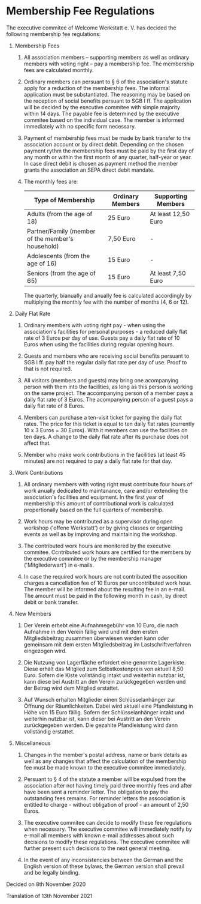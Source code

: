 # Membership Fee Regulations

The executive commitee of Welcome Werkstatt e. V. has decided the following membership fee regulations:

1. Membership Fees
    1. All association members – supporting members as well as ordinary members with voting right – pay a membership fee. The membership fees are calculated monthly.

    2. Ordinary members can persuant to § 6 of the association's statute apply for a reduction of the membership fees. The informal application must be substantiated. The reasoning may be based on the reception of social benefits persuant to SGB I ff. The application will be decided by the executive commitee with simple majority within 14 days. The payable fee is determined by the executive commitee based on the individual case. The member is informed immediately with no specific form necessary.

    3. Payment of membership fees must be made by bank transfer to the association account or by direct debit. Depending on the chosen payment rythm the membership fees must be paid by the first day of any month or withín the first month of any quarter, half-year or year. In case direct debit is chosen as payment method the member grants the association an SEPA direct debit mandate.

    4. The monthly fees are:

        | Type of Membership  | Ordinary Members | Supporting Members |
        | ----------------------- | ------------------------- | ---------------- |
        | Adults (from the age of 18) | 25 Euro | At least 12,50 Euro |
        | Partner/Family (member of the member's household) | 7,50 Euro | - |
        | Adolescents (from the age of 16) | 15 Euro | - |
        | Seniors (from the age of 65) | 15 Euro | At least 7,50 Euro |

        The quarterly, bianually and anually fee is calculated accordingly by multiplying the monthly fee with the number of months (4, 6 or 12).


2. Daily Flat Rate
    1. Ordinary members with voting right pay - when using the association's facilities for personal purposes - a reduced daily flat rate of 3 Euros per day of use. Guests pay a daily flat rate of 10 Euros when using the facilities during regular opening hours.

    2. Guests and members who are receiving social benefits persuant to SGB I ff. pay half the regular daily flat rate per day of use. Proof to that is not required.

    3. All visitors (members and guests) may bring one acompanying person with them into the facilities, as long as this person is working on the same project. The accompanying person of a member pays a daily flat rate of 3 Euros. The acompanying person of a guest pays a daily flat rate of 8 Euros.

    4. Members can purchase a ten-visit ticket for paying the daily flat rates. The price for this ticket is equal to ten daily flat rates (currently 10 x 3 Euros = 30 Euros). With it members can use the facilities on ten days. A change to the daily flat rate after its purchase does not affect that.

    5. Member who make work contributions in the facilities (at least 45 minutes) are not required to pay a daily flat rate for that day.

3. Work Contributions
    1. All ordinary members with voting right must contribute four hours of work anually dedicated to maintanance, care and/or extending the association's facilities and equipment. In the first year of membership this amount of contributional work is calculated propertionally based on the full quarters of membership.

    2. Work hours may be contributed as a supervisor during open workshop ('offene Werkstatt') or by giving classes or organizing events as well as by improving and maintaining the workshop.

    3. The contributed work hours are monitored by the executive commitee. Ccntributed work hours are certified for the members by the executive commitee or by the membership manager ('Mitgliederwart') in e-mails.

    4. In case the required work hours are not contributed the assocition charges a cancellation fee of 10 Euros per uncontributed work hour. The member will be informed about the resulting fee in an e-mail. The amount must be paid in the following month in cash, by direct debit or bank transfer.


4. New Members
    1. Der Verein erhebt eine Aufnahmegebühr von 10 Euro, die nach Aufnahme in den Verein fällig wird und mit dem ersten Mitgliedsbeitrag zusammen überwiesen werden kann oder gemeinsam mit dem ersten Mitgliedsbeitrag im Lastschriftverfahren eingezogen wird.

    2. Die Nutzung von Lagerfläche erfordert eine genormte Lagerkiste. Diese erhält das Mitglied zum Selbstkostenpreis von aktuell 8,50 Euro. Sofern die Kiste vollständig intakt und weiterhin nutzbar ist, kann diese bei Austritt an den Verein zurückgegeben werden und der Betrag wird dem Mitglied erstattet.

    3. Auf Wunsch erhalten Mitglieder einen Schlüsselanhänger zur Öffnung der Räumlichkeiten. Dabei wird aktuell eine Pfandleistung in Höhe von 15 Euro fällig. Sofern der Schlüsselanhänger intakt und weiterhin nutzbar ist, kann dieser bei Austritt an den Verein zurückgegeben werden. Die gezahlte Pfandleistung wird dann vollständig erstattet.



5. Miscellaneous
    1. Changes in the member's postal address, name or bank details as well as any changes that affect the calculation of the membership fee must be made known to the executive commitee immediately.

    2. Persuant to § 4 of the statute a member will be expulsed from the association after not having timely paid three monthly fees and after have been sent a reminder letter. The obligation to pay the outstanding fees remains. For reminder letters the asscociation is entitled to charge - without obligation of proof - an amount of 2,50 Euros.

    3. The executive commitee can decide to modify these fee regulations when necessary. The executive commitee will immediately notify by e-mail all members with known e-mail addresses about such decisions to modify these regulations. The executive commitee will further present such decisions to the next general meeting.

    4. In the event of any inconsistencies between the German and the English version of these bylaws, the German version shall prevail and be legally binding.


Decided on 8th November 2020

Translation of 13th November 2021
